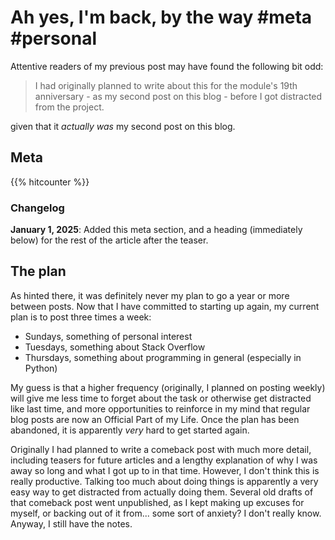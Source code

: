 # Ah yes, I'm back, by the way #meta #personal

Attentive readers of my previous post may have found the following bit odd:

> I had originally planned to write about this for the module's 19th anniversary - as my second post on this blog - before I got distracted from the project.

given that it *actually was* my second post on this blog.

<!-- TEASER_END -->

## Meta

{{% hitcounter %}}

### Changelog

**January 1, 2025**: Added this meta section, and a heading (immediately below) for the rest of the article after the teaser.

## The plan

As hinted there, it was definitely never my plan to go a year or more between posts. Now that I have committed to starting up again, my current plan is to post three times a week:

* Sundays, something of personal interest
* Tuesdays, something about Stack Overflow
* Thursdays, something about programming in general (especially in Python)

My guess is that a higher frequency (originally, I planned on posting weekly) will give me less time to forget about the task or otherwise get distracted like last time, and more opportunities to reinforce in my mind that regular blog posts are now an Official Part of my Life. Once the plan has been abandoned, it is apparently *very* hard to get started again.

Originally I had planned to write a comeback post with much more detail, including teasers for future articles and a lengthy explanation of why I was away so long and what I got up to in that time. However, I don't think this is really productive. Talking too much about doing things is apparently a very easy way to get distracted from actually doing them. Several old drafts of that comeback post went unpublished, as I kept making up excuses for myself, or backing out of it from... some sort of anxiety? I don't really know. Anyway, I still have the notes.
